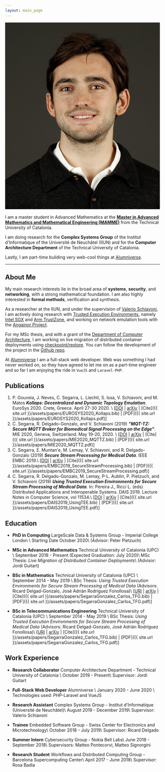 ```yaml
---
layout: main_page
---
```


<img class="profile-picture" src="assets/csg_portrait.png">

I am a master student in Advanced Mathematics at the **[Master in Advanced Mathematics and Mathematical Engineering (MAMME)](https://mamme.upc.edu)** from the Technical University of Catalonia.

I am doing research for the **Complex Systems Group** of the Institut d'Informatique of the Université de Neuchâtel (IIUN) and for the **Computer Architecture Department** of the Technical University of Catalonia.

Lastly, I am part-time building very web-cool things at [Alumniverse](https://alumniverse.com).

---

## About Me

My main research interests lie in the broad area of **systems**, **security**, and **networking**, with a strong mathematical foundation.
I am also highly interested in **formal methods**, verification and synthesis.

As a researcher at the IIUN, and under the supervision of [Valerio Schiavoni](http://members.unine.ch/valerio.schiavoni/), I am actively doing research with [Trusted Execution Environments](https://en.wikipedia.org/wiki/Trusted_execution_environment), namely [Intel SGX](https://en.wikipedia.org/wiki/Software_Guard_Extensions) and [Arm TrustZone](https://developer.arm.com/ip-products/security-ip/trustzone), and working on network emulation tools with the [Angainor Project](https://angainor.science).

For my MSc thesis, and with a grant of the [Department of Computer Architecture](https://www.ac.upc.edu/en/about-us), I am working on live migration of distributed container deployments using [checkpoint/restore](https://criu.org/Main_Page).
You can follow the development of the project in the [Github repo](https://github.com/lm-docker/criu-demos).

At [Alumniverse](https://alumniverse.com) I am a full-stack web developer.
Web was something I had never worked on, so they have agreed to let me on as a part-time engineer and so far I am enjoying the ride in `VueJS` and `Laravel-PHP`.

## Publications

1. P. Gouveia, J. Neves, C. Segarra, L. Liechti, S. Issa, V. Schiavoni, and M. Matos **_Kollaps: Decentralized and Dynamic Topology Emulation_**. EuroSys 2020. Crete, Greece. April 27-30 2020. \\
[[DOI](https://dl.acm.org/doi/abs/10.1145/3342195.3387540) | [arXiv](https://arxiv.org/abs/2004.02253) | [Cite]({{ site.url }}/assets/papers/EUROSYS2020_Kollaps.bib) | [PDF]({{ site.url }}/assets/papers/EUROSYS2020_Kollaps.pdf)]
1. C. Segarra, R. Delgado-Gonzalo, and V. Schiavoni (2019) **_"MQT-TZ: Secure MQTT Broker for Biomedical Signal Processing on the Edge"_**. MIE 2020, Geneva, Switzerland. May 19-20, 2020. \\
[[DOI](https://doi.org/10.3233/shti200177) | [arXiv](broken) | [Cite]({{ site.url }}/assets/papers/MIE2020_MQTTZ.bib) | [PDF]({{ site.url }}/assets/papers/MIE2020_MQTTZ.pdf)]
2.  C. Segarra, E. Muntan\'e, M. Lemay, V. Schiavoni, and  R. Delgado-Gonzalo (2019) **_Secure Stream Processing for Medical Data_**. IEEE EMBC 2019.\\
[[DOI](https://doi.org/10.1109/EMBC.2019.8856334) | [arXiv](https://arxiv.org/abs/1907.12242) | [Cite]({{ site.url }}/assets/papers/EMBC2019_SecureStreamProcessing.bib) | [PDF]({{ site.url }}/assets/papers/EMBC2019_SecureStreamProcessing.pdf)]
3. C. Segarra, R. Delgado-Gonzalo, M. Lemay, P-L. Aublin, P. Pietzuch, and V. Schiavoni (2019) **_Using Trusted Execution Environments for Secure Stream Processing of Medical Data_**. In: Pereira J., Ricci L. (eds) Distributed Applications and Interoperable Systems. DAIS 2019. Lecture Notes in Computer Science, vol 11534.\\
[[DOI](https://doi.org/10.1007/978-3-030-22496-7_6) | [arXiv](https://arxiv.org/abs/1906.07072) | [Cite]({{ site.url }}/assets/papers/DAIS2019_UsingTEE.bib) | [PDF]({{ site.url }}/assets/papers/DAIS2019_UsingTEE.pdf)]

## Education

* **PhD in Computing** LargeScale Data & Systems Group - Imperial College London \\
  Starting Date October 2020\\
  (Advisor: Peter Pietzuch) 

* **MSc in Advanced Mathematics** Technical University of Catalonia (UPC) \\
  September 2019 - Present (Expected Graduation: July 2020)\\
  MSc Thesis: _Live Migration of Distributed Container Deployments_\\
  (Advisor: Jordi Guitart)

* **BSc in Mathematics** Technical University of Catalonia (UPC) \\
  September 2014 - May 2019 \\
  BSc Thesis: _Using Trusted Execution Environments for Secure Stream Processing of Medical Data_ (Advisors: Ricard Delgad-Gonzalo, José Adrián Rodríguez Fonollosa)\\
[[URI](http://hdl.handle.net/2117/169114) | [arXiv](broken) | [Cite]({{ site.url }}/assets/papers/SegarraGonzalez_Carlos_TFG.bib) | [PDF]({{ site.url }}/assets/papers/SegarraGonzalez_Carlos_TFG.pdf)]

* **BSc in Telecommunications Engineering** Technical University of Catalonia (UPC) \\
  September 2014 - May 2019 \\
  BSc Thesis: _Using Trusted Execution Environments for Secure Stream Processing of Medical Data_ (Advisors: Ricard Delgad-Gonzalo, José Adrián Rodríguez Fonollosa)\\
[[URI](http://hdl.handle.net/2117/169114) | [arXiv](broken) | [Cite]({{ site.url }}/assets/papers/SegarraGonzalez_Carlos_TFG.bib) | [PDF]({{ site.url }}/assets/papers/SegarraGonzalez_Carlos_TFG.pdf)]

## Work Experience

* **Research Collaborator** Computer Architecture Department - Technical University of Catalonia \\
  October 2019 - Present\\
  Supervisor: Jordi Guitart

* **Full-Stack Web Developer** Alumniverse \\
  January 2020 - June 2020 \\
  Technologies used: PHP-Laravel and VueJS

* **Research Assistant** Complex Systems Group - Institut d'Informatique (Université de Neuchâtel)\\
  August 2019 - December 2019\\
  Supervisor: Valerio Schiavoni

* **Trainee** Embedded Software Group - Swiss Center for Electronics and Microtechnology\\
  October 2018 - July 2019\\
  Supervisor: Ricard Delgado

* **Summer Intern** Cybersecurity Group - Nokia Bell Labs\\
  June 2018 - September 2018\\
  Supervisors: Matteo Pontecorvi, Matteo Signorgini

* **Research Student** Workflows and Distributed Computing Group - Barcelona Supercomputing Center\\
  April 2017 - June 2018\\
  Supervisor: Rosa Badia
